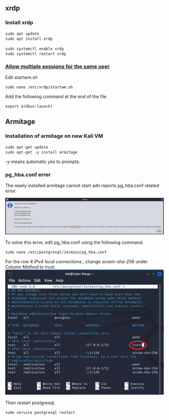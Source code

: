 ## xrdp 

### Install xrdp
```
sudo apt update
sudo apt install xrdp

sudo systemctl enable xrdp
sudo systemctl restart xrdp
```

### [Allow multiple sessions for the same user](https://c-nergy.be/blog/?p=16698)

Edit startwm.sh
```
sudo nano /etc/xrdp/startwm.sh
```
Add the following command at the end of the file
```
export $(dbus-launch)
```


## Armitage

### Installation of armitage on new Kali VM

```
sudo apt-get update
sudo apt-get -y install armitage  
```
*-y* means automatic yes to prompts.


### pg_hba.conf error
The newly installed armitage cannot start adn reports pg_hba.conf related error.

<img src="imgs/armitage-pg_hba-error.png">

To solve this error, edit pg_hba.conf using the following command. 
```
sudo nano /etc/postgresql/14/main/pg_hba.conf
```
For the row *# IPv4 local connections:*, change *scram-sha-256* under *Column Method* to *trust*.
<img src="imgs/pg_hba.PNG">

Then restart postgresql.
```
sudo service postgresql restart
```
